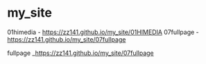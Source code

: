 # my_site
01himedia -  https://zz141.github.io/my_site/01HIMEDIA
07fullpage -  https://zz141.github.io/my_site/07fullpage

fullpage  _https://zz141.github.io/my_site/07fullpage
